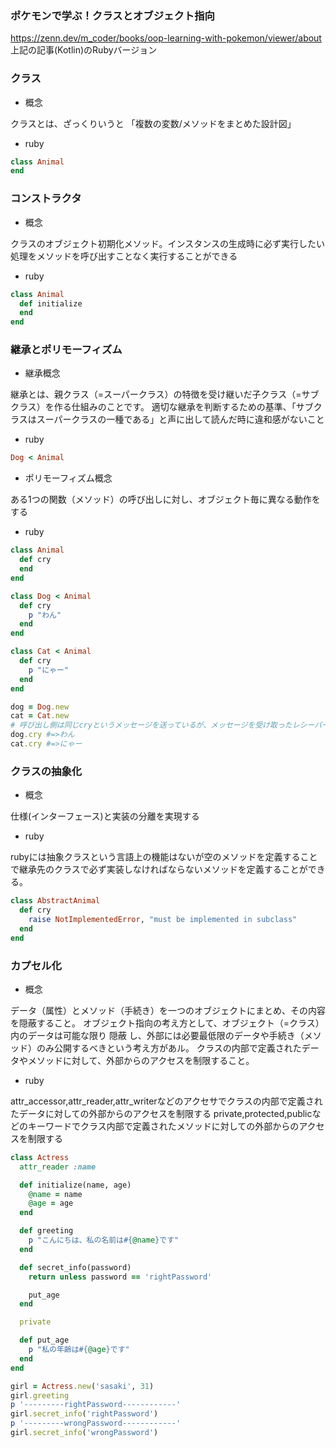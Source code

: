 ### ポケモンで学ぶ！クラスとオブジェクト指向
<https://zenn.dev/m_coder/books/oop-learning-with-pokemon/viewer/about>
上記の記事(Kotlin)のRubyバージョン
### クラス

- 概念

クラスとは、ざっくりいうと 「複数の変数/メソッドをまとめた設計図」
- ruby

```ruby
class Animal
end
```

### コンストラクタ

- 概念

クラスのオブジェクト初期化メソッド。インスタンスの生成時に必ず実行したい処理をメソッドを呼び出すことなく実行することができる
- ruby

```ruby
class Animal
  def initialize
  end
end
```


### 継承とポリモーフィズム

- 継承概念

継承とは、親クラス（=スーパークラス）の特徴を受け継いだ子クラス（=サブクラス）を作る仕組みのことです。
適切な継承を判断するための基準、「サブクラスはスーパークラスの一種である」と声に出して読んだ時に違和感がないこと
- ruby

```ruby
Dog < Animal
```
- ポリモーフィズム概念

ある1つの関数（メソッド）の呼び出しに対し、オブジェクト毎に異なる動作をする
- ruby

```ruby
class Animal
  def cry
  end
end

class Dog < Animal
  def cry
    p "わん"
  end
end

class Cat < Animal
  def cry
    p "にゃー"
  end
end

dog = Dog.new
cat = Cat.new
# 呼び出し側は同じcryというメッセージを送っているが、メッセージを受け取ったレシーバー側でそれぞれ異なる(多様な)動作をしている
dog.cry #=>わん
cat.cry #=>にゃー

```


### クラスの抽象化

- 概念

仕様(インターフェース)と実装の分離を実現する
- ruby

rubyには抽象クラスという言語上の機能はないが空のメソッドを定義することで継承先のクラスで必ず実装しなければならないメソッドを定義することができる。
```ruby
class AbstractAnimal
  def cry
    raise NotImplementedError, "must be implemented in subclass"
  end
end
```


### カプセル化

- 概念

データ（属性）とメソッド（手続き）を一つのオブジェクトにまとめ、その内容を隠蔽すること。
オブジェクト指向の考え方として、オブジェクト（=クラス）内のデータは可能な限り 隠蔽 し、外部には必要最低限のデータや手続き（メソッド）のみ公開するべきという考え方があル。
クラスの内部で定義されたデータやメソッドに対して、外部からのアクセスを制限すること。
- ruby

attr_accessor,attr_reader,attr_writerなどのアクセサでクラスの内部で定義されたデータに対しての外部からのアクセスを制限する
private,protected,publicなどのキーワードでクラス内部で定義されたメソッドに対しての外部からのアクセスを制限する

```ruby
class Actress
  attr_reader :name

  def initialize(name, age)
    @name = name
    @age = age
  end

  def greeting
    p "こんにちは、私の名前は#{@name}です"
  end

  def secret_info(password)
    return unless password == 'rightPassword'

    put_age
  end

  private

  def put_age
    p "私の年齢は#{@age}です"
  end
end

girl = Actress.new('sasaki', 31)
girl.greeting
p '---------rightPassword------------'
girl.secret_info('rightPassword')
p '---------wrongPassword------------'
girl.secret_info('wrongPassword')
```
